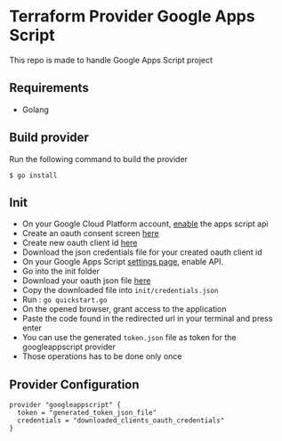 # Terraform Provider Google Apps Script

This repo is made to handle Google Apps Script project 

## Requirements
- Golang

## Build provider

Run the following command to build the provider

```shell
$ go install
```

## Init
- On your Google Cloud Platform account, [enable](https://console.cloud.google.com/marketplace/product/google/script.googleapis.com?q=search&referrer=search) the apps script api
- Create an oauth consent screen [here](https://console.cloud.google.com/apis/credentials/consent?project=parcours-client-development)
- Create new oauth client id [here](https://console.cloud.google.com/apis/credentials?project=parcours-client-development)
- Download the json credentials file for your created oauth client id
- On your Google Apps Script [settings page](https://script.google.com/home/usersettings), enable API.
- Go into the init folder
- Download your oauth json file [here](https://console.cloud.google.com/apis/api/script.googleapis.com/credentials)
- Copy the downloaded file into `init/credentials.json`
- Run : `go quickstart.go`
- On the opened browser, grant access to the application
- Paste the code found in the redirected url in your terminal and press enter
- You can use the generated `token.json` file as token for the googleappscript provider
- Those operations has to be done only once

## Provider Configuration
```hcl
provider "googleappscript" {
  token = "generated_token_json_file"
  credentials = "downloaded_clients_oauth_credentials"
}
```